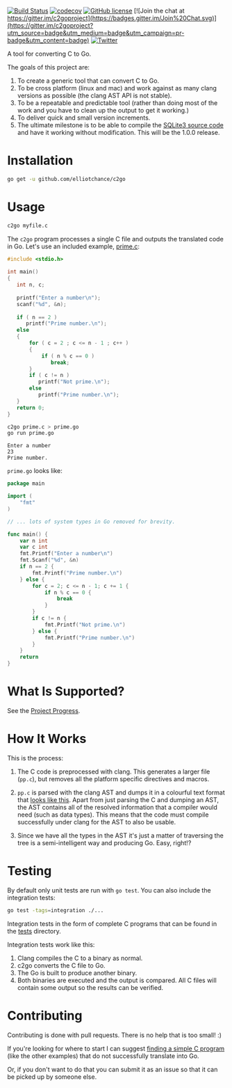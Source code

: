 [![Build Status](https://travis-ci.org/elliotchance/c2go.svg?branch=master)](https://travis-ci.org/elliotchance/c2go)
[![codecov](https://codecov.io/gh/elliotchance/c2go/branch/master/graph/badge.svg)](https://codecov.io/gh/elliotchance/c2go)
[![GitHub license](https://img.shields.io/badge/license-MIT-blue.svg)](https://raw.githubusercontent.com/elliotchance/c2go/master/LICENSE)
[![Join the chat at https://gitter.im/c2goproject](https://badges.gitter.im/Join%20Chat.svg)](https://gitter.im/c2goproject?utm_source=badge&utm_medium=badge&utm_campaign=pr-badge&utm_content=badge)
[![Twitter](https://img.shields.io/twitter/url/https/github.com/elliotchance/c2go.svg?style=social)](https://twitter.com/intent/tweet?text=Wow:&url=%5Bobject%20Object%5D)

A tool for converting C to Go.

The goals of this project are:

1. To create a generic tool that can convert C to Go.
2. To be cross platform (linux and mac) and work against as many clang versions
as possible (the clang AST API is not stable).
3. To be a repeatable and predictable tool (rather than doing most of the work
and you have to clean up the output to get it working.)
4. To deliver quick and small version increments.
5. The ultimate milestone is to be able to compile the
[SQLite3 source code](https://sqlite.org/download.html) and have it working
without modification. This will be the 1.0.0 release.

# Installation

```bash
go get -u github.com/elliotchance/c2go
```

# Usage

```bash
c2go myfile.c
```

The `c2go` program processes a single C file and outputs the translated code
in Go. Let's use an included example,
[prime.c](https://github.com/elliotchance/c2go/blob/master/tests/math/prime.c):

```c
#include <stdio.h>
 
int main()
{
   int n, c;
 
   printf("Enter a number\n");
   scanf("%d", &n);
 
   if ( n == 2 )
      printf("Prime number.\n");
   else
   {
       for ( c = 2 ; c <= n - 1 ; c++ )
       {
           if ( n % c == 0 )
              break;
       }
       if ( c != n )
          printf("Not prime.\n");
       else
          printf("Prime number.\n");
   }
   return 0;
}
```

```bash
c2go prime.c > prime.go
go run prime.go
```

```
Enter a number
23
Prime number.
```

`prime.go` looks like:

```go
package main

import (
    "fmt"
)

// ... lots of system types in Go removed for brevity.

func main() {
    var n int
    var c int
    fmt.Printf("Enter a number\n")
    fmt.Scanf("%d", &n)
    if n == 2 {
        fmt.Printf("Prime number.\n")
    } else {
        for c = 2; c <= n - 1; c += 1 {
            if n % c == 0 {
                break
            }
        }
        if c != n {
            fmt.Printf("Not prime.\n")
        } else {
            fmt.Printf("Prime number.\n")
        }
    }
    return
}
```

# What Is Supported?

See the
[Project Progress](https://github.com/elliotchance/c2go/wiki/Project-Progress).

# How It Works

This is the process:

1. The C code is preprocessed with clang. This generates a larger file (`pp.c`),
but removes all the platform specific directives and macros.

2. `pp.c` is parsed with the clang AST and dumps it in a colourful text format
that
[looks like this](http://ehsanakhgari.org/wp-content/uploads/2015/12/Screen-Shot-2015-12-03-at-5.02.38-PM.png).
Apart from just parsing the C and dumping an AST, the AST contains all of the
resolved information that a compiler would need (such as data types). This means
that the code must compile successfully under clang for the AST to also be
usable.

3. Since we have all the types in the AST it's just a matter of traversing the
tree is a semi-intelligent way and producing Go. Easy, right!?

# Testing

By default only unit tests are run with `go test`. You can also include the
integration tests:

```bash
go test -tags=integration ./...
```

Integration tests in the form of complete C programs that can be found in the
[tests](https://github.com/elliotchance/c2go/tree/master/tests) directory.

Integration tests work like this:

1. Clang compiles the C to a binary as normal.
2. c2go converts the C file to Go.
3. The Go is built to produce another binary.
4. Both binaries are executed and the output is compared. All C files will
contain some output so the results can be verified.

# Contributing

Contributing is done with pull requests. There is no help that is too small! :)

If you're looking for where to start I can suggest
[finding a simple C program](http://www.programmingsimplified.com/c-program-examples)
(like the other examples) that do not successfully translate into Go.

Or, if you don't want to do that you can submit it as an issue so that it can be
picked up by someone else.
